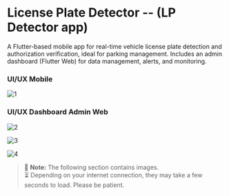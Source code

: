 # License Plate Detector -- (LP Detector app)

A Flutter-based mobile app for real-time vehicle license plate detection and authorization verification, ideal for parking management. Includes an admin dashboard (Flutter Web) for data management, alerts, and monitoring.


### UI/UX Mobile

![1](https://github.com/user-attachments/assets/71ee899e-64af-488e-932e-a6a4ec336f97)


### UI/UX Dashboard Admin Web

![2](https://github.com/user-attachments/assets/74bc49cd-a6e1-4936-8ba1-d90321fd6e93)

![3](https://github.com/user-attachments/assets/3bdfe582-717e-4b9e-9a18-966b4e860809)

![4](https://github.com/user-attachments/assets/b8e20734-8e7c-4551-a964-183529cdf106)


> 📸 **Note:** The following section contains images.  
> ⏳ Depending on your internet connection, they may take a few seconds to load. Please be patient.
